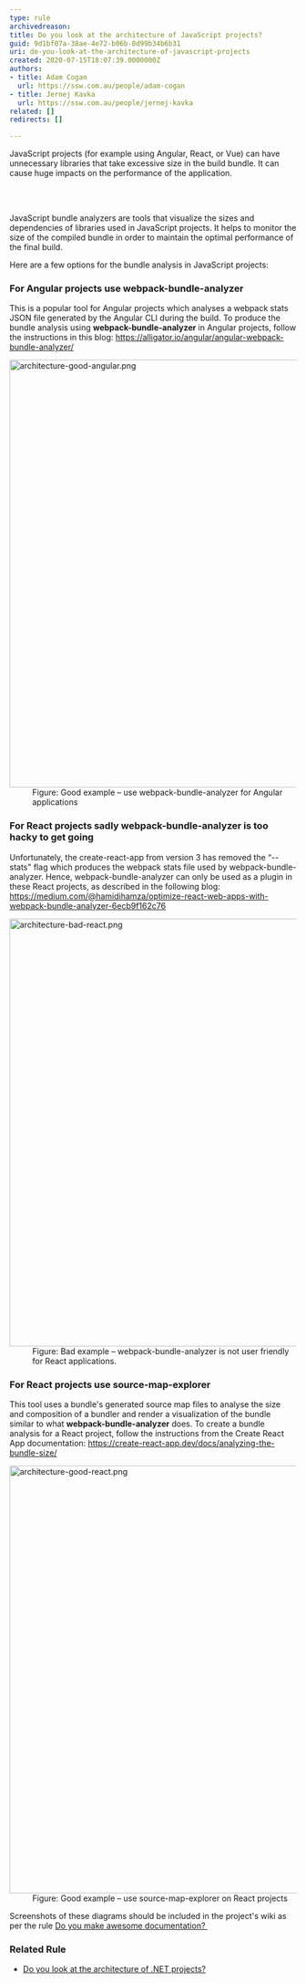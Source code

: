 ```yaml
---
type: rule
archivedreason: 
title: Do you look at the architecture of JavaScript projects?
guid: 9d1bf07a-38ae-4e72-b06b-0d99b34b6b31
uri: do-you-look-at-the-architecture-of-javascript-projects
created: 2020-07-15T18:07:39.0000000Z
authors:
- title: Adam Cogan
  url: https://ssw.com.au/people/adam-cogan
- title: Jernej Kavka
  url: https://ssw.com.au/people/jernej-kavka
related: []
redirects: []

---
```



<p class="ssw15-rteElement-P">JavaScript projects (for example using Angular, React, or Vue) can have unnecessary libraries that take excessive size in the build bundle. It can cause huge impacts on the performance of the application.​<br></p>
<br><excerpt class='endintro'></excerpt><br>
<p>​JavaScript bundle analyzers are tools that visualize the sizes and dependencies of libraries used in JavaScript projects. It helps to monitor the size of the compiled bundle in order to maintain the optimal performance of the final build.</p><p class="ssw15-rteElement-P">​​Here are a few options for the bundle analysis in JavaScript projects​​&#58;<br></p><h3 class="ssw15-rteElement-H3">For Angular projects&#160;use webpack-bundle-analyzer&#160;​<br></h3><p>This is a popular tool for Angular projects which analyses a webpack stats JSON file generated by the Angular CLI during the build. To produce the bundle analysis using 
   <strong>webpack-bundle-analyzer</strong> in Angular projects, follow the instructions in this blog&#58; 
   <a href="https&#58;//alligator.io/angular/angular-webpack-bundle-analyzer/">https&#58;//alligator.io/angular/angular-webpack-bundle-analyzer/</a></p><dl class="goodImage"><dt><img src="/PublishingImages/architecture-good-angular.png" alt="architecture-good-angular.png" style="width&#58;750px;" /></dt><dd>Figure&#58; Good example – use webpack-bundle-analyzer for Angular applications​</dd></dl><h3 class="ssw15-rteElement-H3">For React projects sadly webpack-bundle-analyzer&#160;is too hacky to get going&#160;​​</h3><p>Unfortunately, the create-react-app from version 3 has removed the “--stats&quot; flag which produces the webpack stats file used by webpack-bundle-analyzer. Hence, webpack-bundle-analyzer can only be used as a plugin in these React projects, as described in the following blog&#58; <a href="https&#58;//medium.com/%40hamidihamza/optimize-react-web-apps-with-webpack-bundle-analyzer-6ecb9f162c76">https&#58;//medium.com/@hamidihamza/optimize-react-web-apps-with-webpack-bundle-analyzer-6ecb9f162c76</a></p><dl class="badImage"><dt><img src="/PublishingImages/architecture-bad-react.png" alt="architecture-bad-react.png" style="width&#58;750px;" /></dt><dt></dt><dd>Figure&#58; Bad example – webpack-bundle-analyzer is not user friendly for React applications.</dd></dl><h3 class="ssw15-rteElement-H3">For React projects use source-map-explorer<br></h3><p>This tool uses a bundle's generated source map files to analyse the size and composition of a bundler and render a visualization of the bundle similar to what&#160;<strong>webpack-bundle-analyzer</strong>&#160;does. To create a bundle analysis for a React project, follow the instructions from the Create React App documentation&#58;&#160;<a href="https&#58;//create-react-app.dev/docs/analyzing-the-bundle-size/">https&#58;//create-react-app.dev/docs/analyzing-the-bundle-size/</a></p><dl class="goodImage"><dt><img src="/PublishingImages/architecture-good-react.png" alt="architecture-good-react.png" style="width&#58;750px;" /></dt><dd>Figure&#58; Good example – use source-map-explorer on React projects</dd></dl><p>​Screenshots of these diagrams should be included in the project's wiki as per the rule 
   <a href="/_layouts/15/FIXUPREDIRECT.ASPX?WebId=3dfc0e07-e23a-4cbb-aac2-e778b71166a2&amp;TermSetId=07da3ddf-0924-4cd2-a6d4-a4809ae20160&amp;TermId=951ffbf9-4066-42f3-a9b7-e0d8603e728b">Do you make awesome documentation? </a>​<br></p><h3 class="ssw15-rteElement-H3">Related Rule​<br></h3><ul><li><a href="/_layouts/15/FIXUPREDIRECT.ASPX?WebId=3dfc0e07-e23a-4cbb-aac2-e778b71166a2&amp;TermSetId=07da3ddf-0924-4cd2-a6d4-a4809ae20160&amp;TermId=69df8d09-8839-4879-a668-5ca57a212a54">Do you look at the architecture of .NET projects?</a><br></li></ul>


